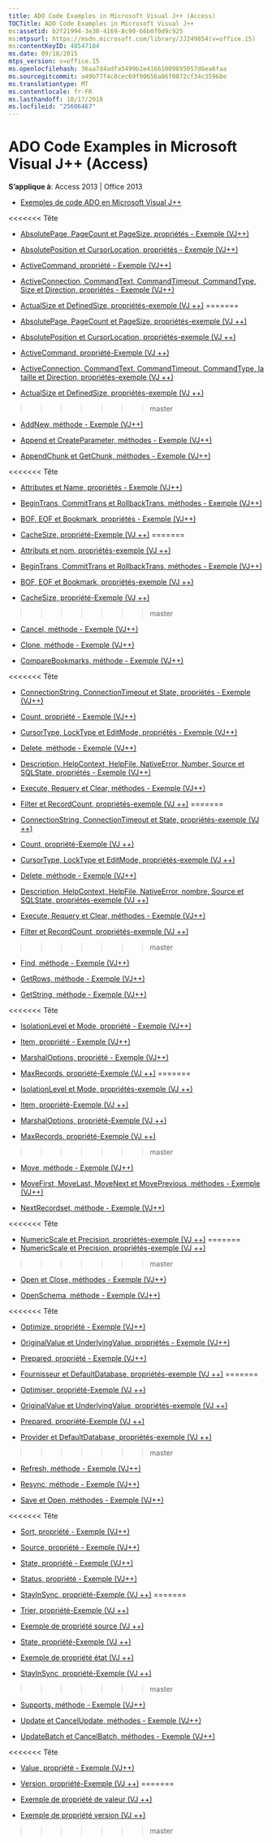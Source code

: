 ```yaml
---
title: ADO Code Examples in Microsoft Visual J++ (Access)
TOCTitle: ADO Code Examples in Microsoft Visual J++
ms:assetid: b2f21994-3e30-4169-8c90-66b0f0d9c925
ms:mtpsurl: https://msdn.microsoft.com/library/JJ249854(v=office.15)
ms:contentKeyID: 48547184
ms.date: 09/18/2015
mtps_version: v=office.15
ms.openlocfilehash: 36aa7d4adfa5499b2e41661009895057d6ea6faa
ms.sourcegitcommit: a49b77f4c8cec69f90656a86f0872cf34c35968e
ms.translationtype: MT
ms.contentlocale: fr-FR
ms.lasthandoff: 10/17/2018
ms.locfileid: "25606467"
---
```

# <a name="ado-code-examples-in-microsoft-visual-j-access"></a>ADO Code Examples in Microsoft Visual J++ (Access)


**S’applique à**: Access 2013 | Office 2013

  - [Exemples de code ADO en Microsoft Visual J++](ado-code-examples-in-microsoft-visual-j.md)

<<<<<<< Tête
  - [AbsolutePage, PageCount et PageSize, propriétés - Exemple (VJ++)](absolutepage-pagecount-and-pagesize-properties-example-vj.md)

  - [AbsolutePosition et CursorLocation, propriétés - Exemple (VJ++)](absoluteposition-and-cursorlocation-properties-example-vj.md)

  - [ActiveCommand, propriété - Exemple (VJ++)](activecommand-property-example-vj.md)

  - [ActiveConnection, CommandText, CommandTimeout, CommandType, Size et Direction, propriétés - Exemple (VJ++)](activeconnection-commandtext-commandtimeout-commandtype-size-and-direction-properties-example-vj.md)

  - [ActualSize et DefinedSize, propriétés-exemple (VJ ++)](actualsize-and-definedsize-properties-example-vj.md)
=======
  - [AbsolutePage, PageCount et PageSize, propriétés-exemple (VJ ++)](absolutepage-pagecount-and-pagesize-properties-example-vj.md)

  - [AbsolutePosition et CursorLocation, propriétés-exemple (VJ ++)](absoluteposition-and-cursorlocation-properties-example-vj.md)

  - [ActiveCommand, propriété-Exemple (VJ ++)](activecommand-property-example-vj.md)

  - [ActiveConnection, CommandText, CommandTimeout, CommandType, la taille et Direction, propriétés-exemple (VJ ++)](activeconnection-commandtext-commandtimeout-commandtype-size-and-direction-properties-example-vj.md)

  - [ActualSize et DefinedSize, propriétés-exemple (VJ ++)](actualsize-and-definedsize-properties-example-vj.md)
>>>>>>> master

  - [AddNew, méthode - Exemple (VJ++)](addnew-method-example-vj.md)

  - [Append et CreateParameter, méthodes - Exemple (VJ++)](append-and-createparameter-methods-example-vj.md)

  - [AppendChunk et GetChunk, méthodes - Exemple (VJ++)](appendchunk-and-getchunk-methods-example-vj.md)

<<<<<<< Tête
  - [Attributes et Name, propriétés - Exemple (VJ++)](attributes-and-name-properties-example-vj.md)

  - [BeginTrans, CommitTrans et RollbackTrans, méthodes - Exemple (VJ++)](begintrans-committrans-and-rollbacktrans-methods-example-vj.md)

  - [BOF, EOF et Bookmark, propriétés - Exemple (VJ++)](bof-eof-and-bookmark-properties-example-vj.md)

  - [CacheSize, propriété-Exemple (VJ ++)](cachesize-property-example-vj.md)
=======
  - [Attributs et nom, propriétés-exemple (VJ ++)](attributes-and-name-properties-example-vj.md)

  - [BeginTrans, CommitTrans et RollbackTrans, méthodes - Exemple (VJ++)](begintrans-committrans-and-rollbacktrans-methods-example-vj.md)

  - [BOF, EOF et Bookmark, propriétés-exemple (VJ ++)](bof-eof-and-bookmark-properties-example-vj.md)

  - [CacheSize, propriété-Exemple (VJ ++)](cachesize-property-example-vj.md)
>>>>>>> master

  - [Cancel, méthode - Exemple (VJ++)](cancel-method-example-vj.md)

  - [Clone, méthode - Exemple (VJ++)](clone-method-example-vj.md)

  - [CompareBookmarks, méthode - Exemple (VJ++)](comparebookmarks-method-example-vj.md)

<<<<<<< Tête
  - [ConnectionString, ConnectionTimeout et State, propriétés - Exemple (VJ++)](connectionstring-connectiontimeout-and-state-properties-example-vj.md)

  - [Count, propriété - Exemple (VJ++)](count-property-example-vj.md)

  - [CursorType, LockType et EditMode, propriétés - Exemple (VJ++)](cursortype-locktype-and-editmode-properties-example-vj.md)

  - [Delete, méthode - Exemple (VJ++)](delete-method-example-vj.md)

  - [Description, HelpContext, HelpFile, NativeError, Number, Source et SQLState, propriétés - Exemple (VJ++)](description-helpcontext-helpfile-nativeerror-number-source-and-sqlstate-properties-example-vj.md)

  - [Execute, Requery et Clear, méthodes - Exemple (VJ++)](execute-requery-and-clear-methods-example-vj.md)

  - [Filter et RecordCount, propriétés-exemple (VJ ++)](filter-and-recordcount-properties-example-vj.md)
=======
  - [ConnectionString, ConnectionTimeout et State, propriétés-exemple (VJ ++)](connectionstring-connectiontimeout-and-state-properties-example-vj.md)

  - [Count, propriété-Exemple (VJ ++)](count-property-example-vj.md)

  - [CursorType, LockType et EditMode, propriétés-exemple (VJ ++)](cursortype-locktype-and-editmode-properties-example-vj.md)

  - [Delete, méthode - Exemple (VJ++)](delete-method-example-vj.md)

  - [Description, HelpContext, HelpFile, NativeError, nombre, Source et SQLState, propriétés-exemple (VJ ++)](description-helpcontext-helpfile-nativeerror-number-source-and-sqlstate-properties-example-vj.md)

  - [Execute, Requery et Clear, méthodes - Exemple (VJ++)](execute-requery-and-clear-methods-example-vj.md)

  - [Filter et RecordCount, propriétés-exemple (VJ ++)](filter-and-recordcount-properties-example-vj.md)
>>>>>>> master

  - [Find, méthode - Exemple (VJ++)](find-method-example-vj.md)

  - [GetRows, méthode - Exemple (VJ++)](getrows-method-example-vj.md)

  - [GetString, méthode - Exemple (VJ++)](getstring-method-example-vj.md)

<<<<<<< Tête
  - [IsolationLevel et Mode, propriété - Exemple (VJ++)](isolationlevel-and-mode-properties-example-vj.md)

  - [Item, propriété - Exemple (VJ++)](item-property-example-vj.md)

  - [MarshalOptions, propriété - Exemple (VJ++)](marshaloptions-property-example-vj.md)

  - [MaxRecords, propriété-Exemple (VJ ++)](maxrecords-property-example-vj.md)
=======
  - [IsolationLevel et Mode, propriétés-exemple (VJ ++)](isolationlevel-and-mode-properties-example-vj.md)

  - [Item, propriété-Exemple (VJ ++)](item-property-example-vj.md)

  - [MarshalOptions, propriété-Exemple (VJ ++)](marshaloptions-property-example-vj.md)

  - [MaxRecords, propriété-Exemple (VJ ++)](maxrecords-property-example-vj.md)
>>>>>>> master

  - [Move, méthode - Exemple (VJ++)](move-method-example-vj.md)

  - [MoveFirst, MoveLast, MoveNext et MovePrevious, méthodes - Exemple (VJ++)](movefirst-movelast-movenext-and-moveprevious-methods-example-vj.md)

  - [NextRecordset, méthode - Exemple (VJ++)](nextrecordset-method-example-vj.md)

<<<<<<< Tête
  - [NumericScale et Precision, propriétés-exemple (VJ ++)](numericscale-and-precision-properties-example-vj.md)
=======
  - [NumericScale et Precision, propriétés-exemple (VJ ++)](numericscale-and-precision-properties-example-vj.md)
>>>>>>> master

  - [Open et Close, méthodes - Exemple (VJ++)](open-and-close-methods-example-vj.md)

  - [OpenSchema, méthode - Exemple (VJ++)](openschema-method-example-vj.md)

<<<<<<< Tête
  - [Optimize, propriété - Exemple (VJ++)](optimize-property-example-vj.md)

  - [OriginalValue et UnderlyingValue, propriétés - Exemple (VJ++)](originalvalue-and-underlyingvalue-properties-example-vj.md)

  - [Prepared, propriété - Exemple (VJ++)](prepared-property-example-vj.md)

  - [Fournisseur et DefaultDatabase, propriétés-exemple (VJ ++)](provider-and-defaultdatabase-properties-example-vj.md)
=======
  - [Optimiser, propriété-Exemple (VJ ++)](optimize-property-example-vj.md)

  - [OriginalValue et UnderlyingValue, propriétés-exemple (VJ ++)](originalvalue-and-underlyingvalue-properties-example-vj.md)

  - [Prepared, propriété-Exemple (VJ ++)](prepared-property-example-vj.md)

  - [Provider et DefaultDatabase, propriétés-exemple (VJ ++)](provider-and-defaultdatabase-properties-example-vj.md)
>>>>>>> master

  - [Refresh, méthode - Exemple (VJ++)](refresh-method-example-vj.md)

  - [Resync, méthode - Exemple (VJ++)](resync-method-example-vj.md)

  - [Save et Open, méthodes - Exemple (VJ++)](save-and-open-methods-example-vj.md)

<<<<<<< Tête
  - [Sort, propriété - Exemple (VJ++)](sort-property-example-vj.md)

  - [Source, propriété - Exemple (VJ++)](source-property-example-vj.md)

  - [State, propriété - Exemple (VJ++)](state-property-example-vj.md)

  - [Status, propriété - Exemple (VJ++)](status-property-example-vj.md)

  - [StayInSync, propriété-Exemple (VJ ++)](stayinsync-property-example-vj.md)
=======
  - [Trier, propriété-Exemple (VJ ++)](sort-property-example-vj.md)

  - [Exemple de propriété source (VJ ++)](source-property-example-vj.md)

  - [State, propriété-Exemple (VJ ++)](state-property-example-vj.md)

  - [Exemple de propriété état (VJ ++)](status-property-example-vj.md)

  - [StayInSync, propriété-Exemple (VJ ++)](stayinsync-property-example-vj.md)
>>>>>>> master

  - [Supports, méthode - Exemple (VJ++)](supports-method-example-vj.md)

  - [Update et CancelUpdate, méthodes - Exemple (VJ++)](update-and-cancelupdate-methods-example-vj.md)

  - [UpdateBatch et CancelBatch, méthodes - Exemple (VJ++)](updatebatch-and-cancelbatch-methods-example-vj.md)

<<<<<<< Tête
  - [Value, propriété - Exemple (VJ++)](value-property-example-vj.md)

  - [Version, propriété-Exemple (VJ ++)](version-property-example-vj.md)
=======
  - [Exemple de propriété de valeur (VJ ++)](value-property-example-vj.md)

  - [Exemple de propriété version (VJ ++)](version-property-example-vj.md)
>>>>>>> master


